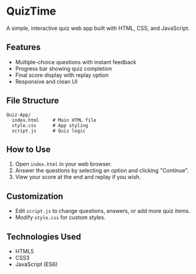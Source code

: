 # QuizTime

A simple, interactive quiz web app built with HTML, CSS, and JavaScript.

## Features

- Multiple-choice questions with instant feedback
- Progress bar showing quiz completion
- Final score display with replay option
- Responsive and clean UI

## File Structure

```
Quiz-App/
  index.html     # Main HTML file
  style.css      # App styling
  script.js      # Quiz logic
```

## How to Use

1. Open `index.html` in your web browser.
2. Answer the questions by selecting an option and clicking "Continue".
3. View your score at the end and replay if you wish.

## Customization

- Edit `script.js` to change questions, answers, or add more quiz items.
- Modify `style.css` for custom styles.

## Technologies Used

- HTML5
- CSS3
- JavaScript (ES6)

##
